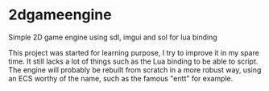 # 2dgameengine
Simple 2D game engine using sdl, imgui and sol for lua binding

This project was started for learning purpose, I try to improve it in my spare time. It still lacks a lot of things such as the Lua binding to be able to script. The engine will probably be rebuilt from scratch in a more robust way, using an ECS worthy of the name, such as the famous "entt" for example.
